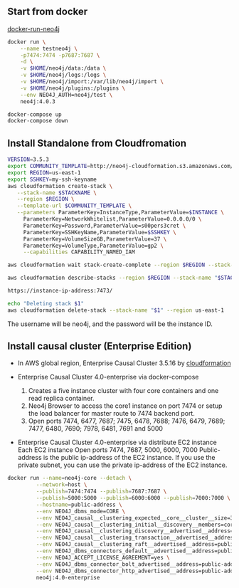 ## Start from docker
[docker-run-neo4j](https://neo4j.com/developer/docker-run-neo4j/)

```bash
docker run \
    --name testneo4j \
    -p7474:7474 -p7687:7687 \
    -d \
    -v $HOME/neo4j/data:/data \
    -v $HOME/neo4j/logs:/logs \
    -v $HOME/neo4j/import:/var/lib/neo4j/import \
    -v $HOME/neo4j/plugins:/plugins \
    --env NEO4J_AUTH=neo4j/test \
    neo4j:4.0.3

docker-compose up
docker-compose down

```

## Install Standalone from Cloudfromation
```bash
VERSION=3.5.3
export COMMUNITY_TEMPLATE=http://neo4j-cloudformation.s3.amazonaws.com/neo4j-community-standalone-stack-$VERSION.jsonexport STACKNAME=neo4j-comm-$(echo $VERSION | sed s/[^A-Za-z0-9]/-/g)export INSTANCE=r4.large
export REGION=us-east-1
export SSHKEY=my-ssh-keyname
aws cloudformation create-stack \
   --stack-name $STACKNAME \
   --region $REGION \
   --template-url $COMMUNITY_TEMPLATE \
   --parameters ParameterKey=InstanceType,ParameterValue=$INSTANCE \
     ParameterKey=NetworkWhitelist,ParameterValue=0.0.0.0/0 \
     ParameterKey=Password,ParameterValue=s00pers3cret \
     ParameterKey=SSHKeyName,ParameterValue=$SSHKEY \
     ParameterKey=VolumeSizeGB,ParameterValue=37 \
     ParameterKey=VolumeType,ParameterValue=gp2 \
     --capabilities CAPABILITY_NAMED_IAM

aws cloudformation wait stack-create-complete --region $REGION --stack-name "$STACKNAME"

aws cloudformation describe-stacks --region $REGION --stack-name "$STACKNAME" | jq -r '.Stacks[0].Outputs[]'

https://instance-ip-address:7473/

echo "Deleting stack $1"
aws cloudformation delete-stack --stack-name "$1" --region us-east-1
```

The username will be neo4j, and the password will be the instance ID.

## Install causal cluster (Enterprise Edition)
- In AWS global region, Enterprise Causal Cluster 3.5.16 by [cloudformation](database/neo4j/script/enterpise/Neo4j-Causal-Cluster-3.5.16.template)

- Enterprise Causal Cluster 4.0-enterprise via docker-compose
  1. Creates a five instance cluster with four core containers and one read replica container.
  2. Neo4j Browser to access the core1 instance on port 7474 or setup the load balancer for master route to 7474 backend port.
  3. Open ports 7474, 6477, 7687; 7475, 6478, 7688; 7476, 6479, 7689; 7477, 6480, 7690; 7978, 6481, 7691 and 5000

- Enterprise Causal Cluster 4.0-enterprise via distribute EC2 instance
Each EC2 instance Open ports 7474, 7687, 5000, 6000, 7000
Public-address is the public ip-address of the EC2 instance. If you use the private subnet, you can use the private ip-address of the EC2 instance.
```bash
docker run --name=neo4j-core --detach \
         --network=host \
         --publish=7474:7474 --publish=7687:7687 \
         --publish=5000:5000 --publish=6000:6000 --publish=7000:7000 \
         --hostname=public-address \
         --env NEO4J_dbms_mode=CORE \
         --env NEO4J_causal__clustering_expected__core__cluster__size=3 \
         --env NEO4J_causal__clustering_initial__discovery__members=core1-public-address:5000,core2-public-address:5000,core3-public-address:5000 \
         --env NEO4J_causal__clustering_discovery__advertised__address=public-address:5000 \
         --env NEO4J_causal__clustering_transaction__advertised__address=public-address:6000 \
         --env NEO4J_causal__clustering_raft__advertised__address=public-address:7000 \
         --env NEO4J_dbms_connectors_default__advertised__address=public-address \
         --env NEO4J_ACCEPT_LICENSE_AGREEMENT=yes \
         --env NEO4J_dbms_connector_bolt_advertised__address=public-address:7687 \
         --env NEO4J_dbms_connector_http_advertised__address=public-address:7474 \
         neo4j:4.0-enterprise
```
